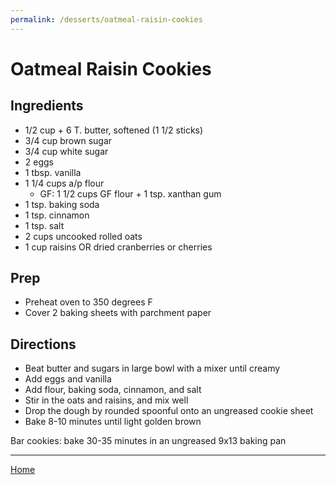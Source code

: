 ```yaml
---
permalink: /desserts/oatmeal-raisin-cookies
---
```

# Oatmeal Raisin Cookies

## Ingredients

- 1/2 cup + 6 T. butter, softened (1 1/2 sticks)
- 3/4 cup brown sugar
- 3/4 cup white sugar
- 2 eggs
- 1 tbsp. vanilla
- 1 1/4 cups a/p flour
  - GF: 1 1/2 cups GF flour + 1 tsp. xanthan gum
- 1 tsp. baking soda
- 1 tsp. cinnamon
- 1 tsp. salt
- 2 cups uncooked rolled oats
- 1 cup raisins OR dried cranberries or cherries

## Prep

- Preheat oven to 350 degrees F
- Cover 2 baking sheets with parchment paper

## Directions

- Beat butter and sugars in large bowl with a mixer until creamy
- Add eggs and vanilla
- Add flour, baking soda, cinnamon, and salt
- Stir in the oats and raisins, and mix well
- Drop the dough by rounded spoonful onto an ungreased cookie sheet
- Bake 8-10 minutes until light golden brown

Bar cookies: bake 30-35 minutes in an ungreased 9x13 baking pan

---

[Home](https://thomasjbarrett82.github.io)

